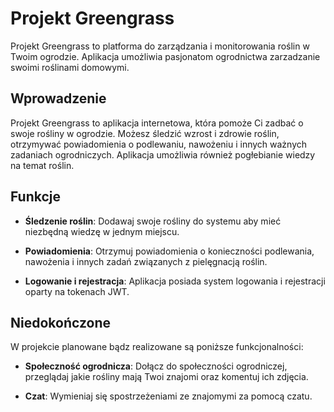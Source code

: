# Projekt Greengrass

Projekt Greengrass to platforma do zarządzania i monitorowania roślin w Twoim ogrodzie. Aplikacja umożliwia pasjonatom ogrodnictwa zarzadzanie swoimi roślinami domowymi.

## Wprowadzenie

Projekt Greengrass to aplikacja internetowa, która pomoże Ci zadbać o swoje rośliny w ogrodzie. Możesz śledzić wzrost i zdrowie roślin, otrzymywać powiadomienia o podlewaniu, nawożeniu i innych ważnych zadaniach ogrodniczych. Aplikacja umożliwia również pogłebianie wiedzy na temat roślin.

## Funkcje

- **Śledzenie roślin**: Dodawaj swoje rośliny do systemu aby mieć niezbędną wiedzę w jednym miejscu.

- **Powiadomienia**: Otrzymuj powiadomienia o konieczności podlewania, nawożenia i innych zadań związanych z pielęgnacją roślin.

- **Logowanie i rejestracja**: Aplikacja posiada system logowania i rejestracji oparty na tokenach JWT.

## Niedokończone

W projekcie planowane bądz realizowane są poniższe funkcjonalności:

- **Społeczność ogrodnicza**: Dołącz do społeczności ogrodniczej, przeglądaj jakie rośliny mają Twoi znajomi oraz komentuj ich zdjęcia.
  
- **Czat**: Wymieniaj się spostrzeżeniami ze znajomymi za pomocą czatu.



